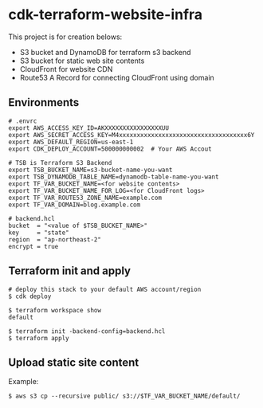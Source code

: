 # cdk-terraform-website-infra
This project is for creation belows:
- S3 bucket and DynamoDB for terraform s3 backend
- S3 bucket for static web site contents
- CloudFront for website CDN
- Route53 A Record for connecting CloudFront using domain

## Environments

```
# .envrc
export AWS_ACCESS_KEY_ID=AKXXXXXXXXXXXXXXXXUU
export AWS_SECRET_ACCESS_KEY=M4xxxxxxxxxxxxxxxxxxxxxxxxxxxxxxxxxxxx6Y
export AWS_DEFAULT_REGION=us-east-1
export CDK_DEPLOY_ACCOUNT=500000000002  # Your AWS Accout

# TSB is Terraform S3 Backend
export TSB_BUCKET_NAME=s3-bucket-name-you-want
export TSB_DYNAMODB_TABLE_NAME=dynamodb-table-name-you-want
export TF_VAR_BUCKET_NAME=<for website contents>
export TF_VAR_BUCKET_NAME_FOR_LOG=<for CloudFront logs>
export TF_VAR_ROUTE53_ZONE_NAME=example.com
export TF_VAR_DOMAIN=blog.example.com
```

```
# backend.hcl
bucket  = "<value of $TSB_BUCKET_NAME>"
key     = "state"
region  = "ap-northeast-2"
encrypt = true
```

## Terraform init and apply

```
# deploy this stack to your default AWS account/region
$ cdk deploy      

$ terraform workspace show
default

$ terraform init -backend-config=backend.hcl
$ terraform apply
```

## Upload static site content

Example:
```
$ aws s3 cp --recursive public/ s3://$TF_VAR_BUCKET_NAME/default/
```

